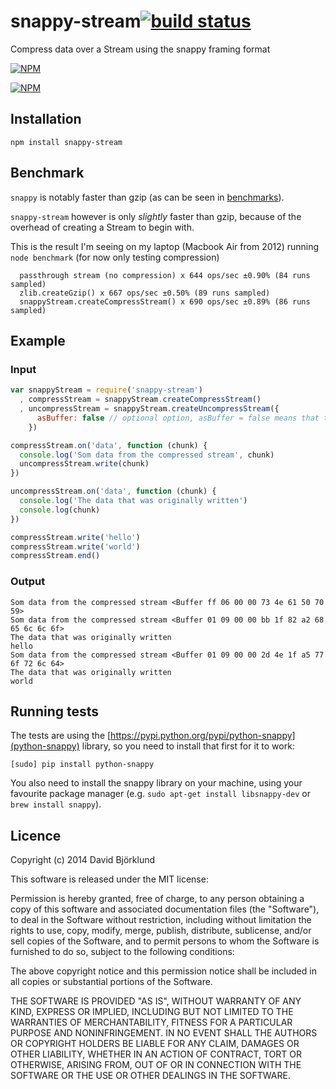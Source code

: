 # snappy-stream[![build status](https://secure.travis-ci.org/kesla/node-snappy-stream.svg)](http://travis-ci.org/kesla/node-snappy-stream)

Compress data over a Stream using the snappy framing format

[![NPM](https://nodei.co/npm/snappy-stream.png?downloads&stars)](https://nodei.co/npm/snappy-stream/)

[![NPM](https://nodei.co/npm-dl/snappy-stream.png)](https://nodei.co/npm/snappy-stream/)

## Installation

```
npm install snappy-stream
```

## Benchmark

`snappy` is notably faster than gzip (as can be seen in [benchmarks](https://github.com/kesla/node-snappy#benchmark)).

`snappy-stream` however is only _slightly_ faster than gzip, because of the overhead of creating a Stream to begin with.

This is the result I'm seeing on my laptop (Macbook Air from 2012) running `node benchmark` (for now only testing compression)

```
  passthrough stream (no compression) x 644 ops/sec ±0.90% (84 runs sampled)
  zlib.createGzip() x 667 ops/sec ±0.50% (89 runs sampled)
  snappyStream.createCompressStream() x 690 ops/sec ±0.89% (86 runs sampled)
```

## Example

### Input

```javascript
var snappyStream = require('snappy-stream')
  , compressStream = snappyStream.createCompressStream()
  , uncompressStream = snappyStream.createUncompressStream({
      asBuffer: false // optional option, asBuffer = false means that the stream emits strings, default: true
    })

compressStream.on('data', function (chunk) {
  console.log('Som data from the compressed stream', chunk)
  uncompressStream.write(chunk)
})

uncompressStream.on('data', function (chunk) {
  console.log('The data that was originally written')
  console.log(chunk)
})

compressStream.write('hello')
compressStream.write('world')
compressStream.end()
```

### Output

```
Som data from the compressed stream <Buffer ff 06 00 00 73 4e 61 50 70 59>
Som data from the compressed stream <Buffer 01 09 00 00 bb 1f 82 a2 68 65 6c 6c 6f>
The data that was originally written
hello
Som data from the compressed stream <Buffer 01 09 00 00 2d 4e 1f a5 77 6f 72 6c 64>
The data that was originally written
world
```

## Running tests

The tests are using the [https://pypi.python.org/pypi/python-snappy](python-snappy) library, so you need to install that first for it to work:

```
[sudo] pip install python-snappy
```

You also need to install the snappy library on your machine, using your favourite package manager (e.g. `sudo apt-get install libsnappy-dev` or `brew install snappy`).

## Licence

Copyright (c) 2014 David Björklund

This software is released under the MIT license:

Permission is hereby granted, free of charge, to any person obtaining a copy
of this software and associated documentation files (the "Software"), to deal
in the Software without restriction, including without limitation the rights
to use, copy, modify, merge, publish, distribute, sublicense, and/or sell
copies of the Software, and to permit persons to whom the Software is
furnished to do so, subject to the following conditions:

The above copyright notice and this permission notice shall be included in
all copies or substantial portions of the Software.

THE SOFTWARE IS PROVIDED "AS IS", WITHOUT WARRANTY OF ANY KIND, EXPRESS OR
IMPLIED, INCLUDING BUT NOT LIMITED TO THE WARRANTIES OF MERCHANTABILITY,
FITNESS FOR A PARTICULAR PURPOSE AND NONINFRINGEMENT. IN NO EVENT SHALL THE
AUTHORS OR COPYRIGHT HOLDERS BE LIABLE FOR ANY CLAIM, DAMAGES OR OTHER
LIABILITY, WHETHER IN AN ACTION OF CONTRACT, TORT OR OTHERWISE, ARISING FROM,
OUT OF OR IN CONNECTION WITH THE SOFTWARE OR THE USE OR OTHER DEALINGS IN
THE SOFTWARE.
